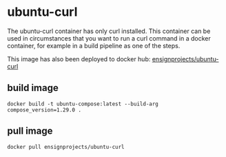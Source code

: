 # ubuntu-curl
The ubuntu-curl container has only curl installed. This container can be used in circumstances that you want to run a curl command in a docker container, for example in a build pipeline as one of the steps. 

This image has also been deployed to docker hub: [ensignprojects/ubuntu-curl](https://hub.docker.com/r/ensignprojects/ubuntu-curl)

## build image
```shell
docker build -t ubuntu-compose:latest --build-arg compose_version=1.29.0 .
```

## pull image
```shell
docker pull ensignprojects/ubuntu-curl
```
